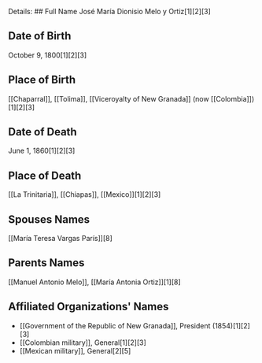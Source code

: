 Details: ## Full Name
José María Dionisio Melo y Ortiz[1][2][3]

## Date of Birth
October 9, 1800[1][2][3]

## Place of Birth
[[Chaparral]], [[Tolima]], [[Viceroyalty of New Granada]] (now [[Colombia]])[1][2][3]

## Date of Death
June 1, 1860[1][2][3]

## Place of Death
[[La Trinitaria]], [[Chiapas]], [[Mexico]][1][2][3]

## Spouses Names
[[María Teresa Vargas París]][8]

## Parents Names
[[Manuel Antonio Melo]], [[María Antonia Ortiz]][1][8]

## Affiliated Organizations' Names
- [[Government of the Republic of New Granada]], President (1854)[1][2][3]
- [[Colombian military]], General[1][2][3]
- [[Mexican military]], General[2][5]

